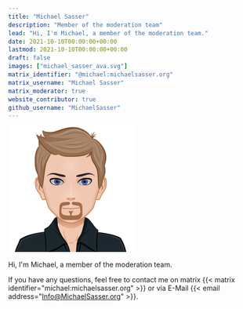 ```yaml
---
title: "Michael Sasser"
description: "Member of the moderation team"
lead: "Hi, I'm Michael, a member of the moderation team."
date: 2021-10-10T00:00:00+00:00
lastmod: 2021-10-10T00:00:00+00:00
draft: false
images: ["michael_sasser_ava.svg"]
matrix_identifier: "@michael:michaelsasser.org"
matrix_username: "Michael Sasser"
matrix_moderator: true
website_contributor: true
github_username: "MichaelSasser"
---
```


<img src="michael_sasser_ava.svg" alt="Michael Sasser Avatar" width="256"/>

Hi, I'm Michael, a member of the moderation team.

If you have any questions, feel free to contact me on matrix
{{< matrix identifier="michael:michaelsasser.org" >}}
or via E-Mail
{{< email address="Info@MichaelSasser.org" >}}.
